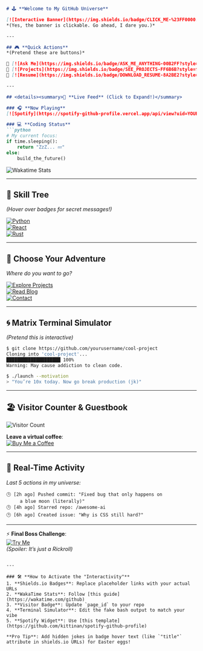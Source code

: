<!-- <h1 align="center">Hi 👋, I'm Jay Lokhande 😎</h1>
<!-- <h3 align="center">Computer Engeerning at College of Engineering, Pune. I love to make projects and to use skills I have learned. Coding I first heard in school time and got excited how its will be and then I first got to their are computer languages in 10th from friends started very little in 10th C++ but leaved due to studies then I got admission at COEP in Computer Engineering love to explore here about coding world.</h3> -->
<!--
-  Stronger than I was
  <br>
Jo bhi socha hai wohi karna hai tuze haan
  <br>

chahe jo bhi ho jaye sapno ke liye ladte hai rehna  <br>
<!---
jab hoga tera kaam ki taareef, meetha bhi lagne lagega ye pasina  <br>

jab hoga tera naam hi aakhir, dekhta rahega ye zamana  <br>-->


<!-- <h3 align="left">Connect with me:</h3>
<p align="left">
<a href="https://twitter.com/jaylokhande100" target="blank"><img align="center" src="https://raw.githubusercontent.com/rahuldkjain/github-profile-readme-generator/master/src/images/icons/Social/twitter.svg" alt="jaylokhande100" height="30" width="40" /></a>
<a href="https://linkedin.com/in/jay-lokhande" target="blank"><img align="center" src="https://raw.githubusercontent.com/rahuldkjain/github-profile-readme-generator/master/src/images/icons/Social/linked-in-alt.svg" alt="jay-lokhande" height="30" width="40" /></a>
<a href="https://www.hackerrank.com/jaylokhande2711" target="blank"><img align="center" src="https://raw.githubusercontent.com/rahuldkjain/github-profile-readme-generator/master/src/images/icons/Social/hackerrank.svg" alt="jaylokhande2711" height="30" width="40" /></a>
</p>

<h3 align="left">Languages and Tools:</h3>
<p align="left"> <a href="https://getbootstrap.com" target="_blank" rel="noreferrer"> <img src="https://raw.githubusercontent.com/devicons/devicon/master/icons/bootstrap/bootstrap-plain-wordmark.svg" alt="bootstrap" width="40" height="40"/> </a> <a href="https://www.w3schools.com/css/" target="_blank" rel="noreferrer"> <img src="https://raw.githubusercontent.com/devicons/devicon/master/icons/css3/css3-original-wordmark.svg" alt="css3" width="40" height="40"/> </a> <a href="https://expressjs.com" target="_blank" rel="noreferrer"> <img src="https://raw.githubusercontent.com/devicons/devicon/master/icons/express/express-original-wordmark.svg" alt="express" width="40" height="40"/> </a> <a href="https://flask.palletsprojects.com/" target="_blank" rel="noreferrer"> <img src="https://www.vectorlogo.zone/logos/pocoo_flask/pocoo_flask-icon.svg" alt="flask" width="40" height="40"/> </a> <a href="https://www.w3.org/html/" target="_blank" rel="noreferrer"> <img src="https://raw.githubusercontent.com/devicons/devicon/master/icons/html5/html5-original-wordmark.svg" alt="html5" width="40" height="40"/> </a> <a href="https://www.java.com" target="_blank" rel="noreferrer"> <img src="https://raw.githubusercontent.com/devicons/devicon/master/icons/java/java-original.svg" alt="java" width="40" height="40"/> </a> <a href="https://developer.mozilla.org/en-US/docs/Web/JavaScript" target="_blank" rel="noreferrer"> <img src="https://raw.githubusercontent.com/devicons/devicon/master/icons/javascript/javascript-original.svg" alt="javascript" width="40" height="40"/> </a> <a href="https://nodejs.org" target="_blank" rel="noreferrer"> <img src="https://raw.githubusercontent.com/devicons/devicon/master/icons/nodejs/nodejs-original-wordmark.svg" alt="nodejs" width="40" height="40"/> </a> <a href="https://postman.com" target="_blank" rel="noreferrer"> <img src="https://www.vectorlogo.zone/logos/getpostman/getpostman-icon.svg" alt="postman" width="40" height="40"/> </a> <a href="https://www.python.org" target="_blank" rel="noreferrer"> <img src="https://raw.githubusercontent.com/devicons/devicon/master/icons/python/python-original.svg" alt="python" width="40" height="40"/> </a> </p> -->

<!--<p><img align="center" src="https://github-readme-stats.vercel.app/api/top-langs?username=jay-lokhande&show_icons=true&locale=en&layout=compact" alt="jay-lokhande" /></p>
--> 

```markdown
# 🕹️ **Welcome to My GitHub Universe**  

[![Interactive Banner](https://img.shields.io/badge/CLICK_ME-%23FF0000.svg?style=for-the-badge&logo=github&logoColor=white)](https://github.com/yourusername)  
*(Yes, the banner is clickable. Go ahead, I dare you.)*

---

## 🎮 **Quick Actions**  
*(Pretend these are buttons)*  

🔘 [![Ask Me](https://img.shields.io/badge/ASK_ME_ANYTHING-00B2FF?style=flat-square)](https://github.com/yourusername/yourusername/issues/new?template=ask_me.md)  
🔘 [![Projects](https://img.shields.io/badge/SEE_PROJECTS-FF6B6B?style=flat-square)](https://github.com/yourusername?tab=repositories)  
🔘 [![Resume](https://img.shields.io/badge/DOWNLOAD_RESUME-8A2BE2?style=flat-square)](your_resume_link)  

---

## <details><summary>📡 **Live Feed** (Click to Expand!)</summary>

### 🎧 **Now Playing**  
[![Spotify](https://spotify-github-profile.vercel.app/api/view?uid=YOUR_SPOTIFY_ID&cover_image=true&theme=default)](https://open.spotify.com/user/YOUR_SPOTIFY_ID)

### 💻 **Coding Status**  
```python
# My current focus:
if time.sleeping():
    return "ZzZ... 💤"
else:
    build_the_future()
```

![Wakatime Stats](https://github-readme-stats.vercel.app/api/wakatime?username=YOUR_USERNAME&theme=radical&layout=compact)

</details>

---

## 🧩 **Skill Tree**  
*(Hover over badges for secret messages!)*  

[![Python](https://img.shields.io/badge/Python-Expert-3776AB?logo=python&logoColor=white&style=for-the-badge "I speak list comprehensions fluently")](https://github.com/yourusername/python-projects)  
[![React](https://img.shields.io/badge/React-Pro-61DAFB?logo=react&logoColor=white&style=for-the-badge "I've rendered more components than Hollywood")](https://github.com/yourusername/react-projects)  
[![Rust](https://img.shields.io/badge/Rust-Learning-000000?logo=rust&logoColor=white&style=for-the-badge "Fighting the borrow checker daily")](https://github.com/yourusername/rust-adventures)  

---

## 🌌 **Choose Your Adventure**  
*Where do you want to go?*  

[![Explore Projects](https://img.shields.io/badge/🔍_Explore_Projects-FFA500?style=for-the-badge)](https://github.com/yourusername?tab=repositories)  
[![Read Blog](https://img.shields.io/badge/📖_Read_Blog-8B008B?style=for-the-badge)](https://yourblog.com)  
[![Contact](https://img.shields.io/badge/📬_Contact_Me-00FF00?style=for-the-badge)](mailto:you@email.com)  

---

## 🌀 **Matrix Terminal Simulator**  
*(Pretend this is interactive)*  

```bash
$ git clone https://github.com/yourusername/cool-project  
Cloning into 'cool-project'...  
████████████████████ 100%  
Warning: May cause addiction to clean code.

$ ./launch --motivation  
> "You’re 10x today. Now go break production (jk)"
```

---

## 🏖️ **Visitor Counter & Guestbook**  

![Visitor Count](https://visitor-badge.glitch.me/badge?page_id=yourusername.yourrepo&style=for-the-badge&color=00ff00)  

**Leave a virtual coffee**:  
[![Buy Me a Coffee](https://img.shields.io/badge/Buy_Me_A_Coffee-FFDD00?style=for-the-badge&logo=buy-me-a-coffee&logoColor=black)](https://buymeacoffee.com/you)  

---

## 🔄 **Real-Time Activity**  
*Last 5 actions in my universe:*  

```text
🕒 [2h ago] Pushed commit: "Fixed bug that only happens on 
     a blue moon (literally)"
🕒 [4h ago] Starred repo: /awesome-ai
🕒 [6h ago] Created issue: "Why is CSS still hard?"
```

---

⚡ **Final Boss Challenge**:  
[![Try Me](https://img.shields.io/badge/CLICK_IF_YOU_DARE-FF0000?style=for-the-badge)](https://github.com/yourusername/secret-project)  
*(Spoiler: It’s just a Rickroll)*
```

---

### 🛠️ **How to Activate the "Interactivity"**  
1. **Shields.io Badges**: Replace placeholder links with your actual URLs  
2. **WakaTime Stats**: Follow [this guide](https://wakatime.com/github)  
3. **Visitor Badge**: Update `page_id` to your repo  
4. **Terminal Simulator**: Edit the fake bash output to match your vibe  
5. **Spotify Widget**: Use [this template](https://github.com/kittinan/spotify-github-profile)  

**Pro Tip**: Add hidden jokes in badge hover text (like `"title"` attribute in shields.io URLs) for Easter eggs!
